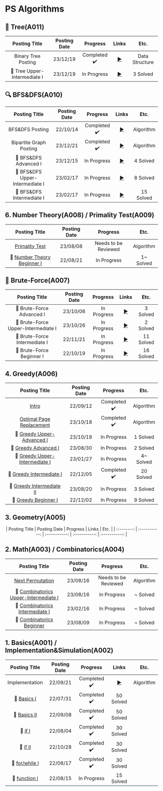 # PS Algorithms

## 🌳 Tree(A011)
<div align="center", class="boj">
  
| Posting Title | Posting Date | Progress | Links | Etc. |
| :--------: | :-----------: | :-----------: | :-----------: | :-----------: |
| Binary Tree Posting | 23/12/19 | Completed ✔️ | [▶️](https://sh-avid-learner.tistory.com/306) | Data Structure |
| 🥈 Tree Upper-Intermediate I | 23/12/19 | In Progress | [▶️](https://sh-avid-learner.tistory.com/307) | 3 Solved |

</div>

## 🔍 BFS&DFS(A010)
<div align="center", class="boj">
  
| Posting Title | Posting Date | Progress | Links | Etc. |
| :--------: | :-----------: | :-----------: | :-----------: | :-----------: |
| BFS&DFS Posting | 22/10/14 | Completed ✔️ | [▶️](https://sh-avid-learner.tistory.com/187) | Algorithm |
| Bipartite Graph Posting | 23/12/21 | Completed ✔️ | [▶️](https://sh-avid-learner.tistory.com/308) | Algorithm |
| 🥇 BFS&DFS Advanced I | 23/12/15 | In Progress | [▶️](https://sh-avid-learner.tistory.com/305) | 4 Solved |
| 🥈 BFS&DFS Upper-Intermediate I | 23/02/17 | In Progress | [▶️](https://sh-avid-learner.tistory.com/256) | 8 Solved |
| 🥈 BFS&DFS Intermediate I | 23/02/17 | In Progress | [▶️](https://sh-avid-learner.tistory.com/255) | 15 Solved |

</div>


## 6. Number Theory(A008) / Primality Test(A009)

<div align="center", class="boj">
  
| Posting Title | Posting Date | Progress | Etc. |
| :--------: | :-----------: | :-----------: | :-----------: |
| [Primality Test](https://sh-avid-learner.tistory.com/290) | 23/08/08 | Needs to be Reviewed | Algorithm |
| 🥉 [Number Theory Beginner I](https://sh-avid-learner.tistory.com/162) | 22/08/21 | In Progress | 1~ Solved |

</div>

## 🌠 Brute-Force(A007)

<div align="center", class="boj">

| Posting Title | Posting Date | Progress | Links | Etc. |
| :--------: | :-----------: | :-----------: | :-----------: | :-----------: |
| 🥇 Brute-Force Advanced I | 23/10/06 | In Progress | [▶️](https://sh-avid-learner.tistory.com/301) | 3 Solved |
| 🥈 Brute-Force Upper-Intermediate I | 23/10/26 | In Progress | [▶️](https://sh-avid-learner.tistory.com/304) | 2 Solved |
| 🥈 Brute-Force Intermediate I | 22/11/21 | In Progress | [▶️](https://sh-avid-learner.tistory.com/206) | 11 Solved |
| 🥉 Brute-Force Beginner I | 22/10/19 | In Progress | [▶️](https://sh-avid-learner.tistory.com/188) | 16 Solved |

</div>

## 4. Greedy(A006)

<div align="center", class="boj">

| Posting Title | Posting Date | Progress | Etc. |
| :--------: | :-----------: | :-----------: | :-----------: |
| [Intro](https://sh-avid-learner.tistory.com/175) | 22/09/12 | Completed ✔️ | Algorithm |
| [Optimal Page Replacement](https://sh-avid-learner.tistory.com/302) | 23/10/18 | Completed ✔️ | Algorithm |
| 🥇 [Greedy Upper-Advanced I](https://sh-avid-learner.tistory.com/303) | 23/10/18 | In Progress | 1 Solved |
| 🥇 [Greedy Advanced I](https://sh-avid-learner.tistory.com/299) | 23/08/30 | In Progress | 2 Solved |
| 🥈 [Greedy Upper-Intermediate I](https://sh-avid-learner.tistory.com/245) | 23/01/27 | In Progress | 4~ Solved |
| 🥈 [Greedy Intermediate I](https://sh-avid-learner.tistory.com/211) | 22/12/05 | Completed ✔️ | 20 Solved |
| 🥈 [Greedy Intermediate II](https://sh-avid-learner.tistory.com/297) | 23/08/20 | In Progress | 3 Solved |
| 🥉 [Greedy Beginner I](https://sh-avid-learner.tistory.com/210) | 22/12/02 | In Progress | 9 Solved |

</div>

## 3. Geometry(A005)
<div align="center", class="boj">
| Posting Title | Posting Date | Progress | Links | Etc. |
| :--------: | :-----------: | :-----------: | :-----------: | :-----------: |
</div>

## 2. Math(A003) / Combinatorics(A004)

<div align="center", class="math/comb">

| Posting Title | Posting Date | Progress | Etc. |
| :--------: | :-----------: | :-----------: | :-----------: |
| [Next Permutation](https://sh-avid-learner.tistory.com/296) | 23/08/16 | Needs to be Reviewed | Algorithm |
| 🥈 [Combinatorics Upper-Intermediate I](https://sh-avid-learner.tistory.com/295) | 23/08/16 | In Progress | ~ Solved |
| 🥈 [Combinatorics Intermediate I](https://sh-avid-learner.tistory.com/254) | 23/02/16 | In Progress | ~ Solved |
| 🥉 [Combinatorics Beginner](https://sh-avid-learner.tistory.com/291) | 23/08/09 | In Progress | ~ Solved |

</div>

## 1. Basics(A001) / Implementation&Simulation(A002)

<div align="center", class="math/comb">

| Posting Title | Posting Date | Progress | Links | Etc. |
| :--------: | :-----------: | :-----------: | :-----------: | :-----------: |
| Implementation | 22/09/21 | Completed ✔️ | [▶️](https://sh-avid-learner.tistory.com/178) | Algorithm |
| 🥉 [Basics I](https://sh-avid-learner.tistory.com/150) | 22/07/31 | Completed ✔️ | 50 Solved |
| 🥉 [Basics II](https://sh-avid-learner.tistory.com/174) | 22/09/08 | Completed ✔️ | 50 Solved |
| 🥉 [if I](https://sh-avid-learner.tistory.com/155) | 22/08/04 | Completed ✔️ | 30 Solved |
| 🥉 [if II](https://sh-avid-learner.tistory.com/192) | 22/10/28 | Completed ✔️ | 30 Solved |
| 🥉 [for/while I](https://sh-avid-learner.tistory.com/159) | 22/08/17 | Completed ✔️ | 30 Solved |
| 🥉 [function I](https://sh-avid-learner.tistory.com/157) | 22/08/15 | In Progress | 15 Solved |

</div>



